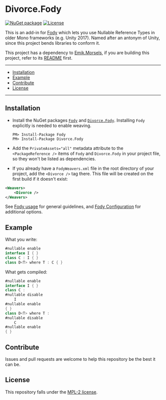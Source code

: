# Divorce.Fody

[![NuGet package](https://img.shields.io/nuget/v/Divorce.Fody.svg?color=50fa7b&logo=NuGet&style=for-the-badge)](https://www.nuget.org/packages/Divorce.Fody)
[![License](https://img.shields.io/github/license/Emik03/Divorce.Fody.svg?color=6272a4&style=for-the-badge)](https://github.com/Emik03/Divorce.Fody/blob/main/LICENSE)

This is an add-in for [Fody](https://github.com/Fody/Fody) which lets you use Nullable Reference Types in older Mono frameworks (e.g. Unity 2017). Named after an antonym of Unity, since this project bends libraries to conform it.

This project has a dependency to [Emik.Morsels](https://github.com/Emik03/Emik.Morsels), if you are building this project, refer to its [README](https://github.com/Emik03/Emik.Morsels/blob/main/README.md) first.

---

- [Installation](#installation)
- [Example](#example)
- [Contribute](#contribute)
- [License](#license)

---

## Installation

- Install the NuGet packages [`Fody`](https://www.nuget.org/packages/Fody) and [`Divorce.Fody`](https://www.nuget.org/packages/Divorce.Fody). Installing `Fody` explicitly is needed to enable weaving.

  ```
  PM> Install-Package Fody
  PM> Install-Package Divorce.Fody
  ```

- Add the `PrivateAssets="all"` metadata attribute to the `<PackageReference />` items of `Fody` and `Divorce.Fody` in your project file, so they won't be listed as dependencies.

- If you already have a `FodyWeavers.xml` file in the root directory of your project, add the `<Divorce />` tag there. This file will be created on the first build if it doesn't exist:

```xml
<Weavers>
    <Divorce />
</Weavers>
```

See [Fody usage](https://github.com/Fody/Home/blob/master/pages/usage.md) for general guidelines, and [Fody Configuration](https://github.com/Fody/Home/blob/master/pages/configuration.md) for additional options.

## Example

What you write:

```csharp
#nullable enable
interface I { }
class C : I { }
class D<T> where T : C { }
```

What gets compiled:

```csharp
#nullable enable
interface I { }
class C : 
#nullable disable
    I
#nullable enable
{ }
class D<T> where T :
#nullable disable
    C
#nullable enable
{ }
```

## Contribute

Issues and pull requests are welcome to help this repository be the best it can be.

## License

This repository falls under the [MPL-2 license](https://www.mozilla.org/en-US/MPL/2.0/).
